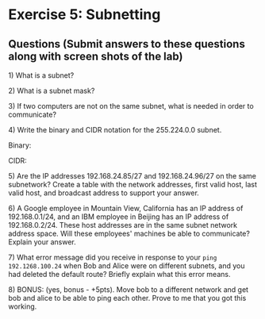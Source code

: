 Exercise 5: Subnetting
==========================

Questions (Submit answers to these questions along with screen shots of the lab)
---------------

1\) What is a subnet?

2\) What is a subnet mask?

3\) If two computers are not on the same subnet, what is needed in order to communicate?

4\) Write the binary and CIDR notation for the 255.224.0.0 subnet.

Binary:

CIDR:

5\) Are the IP addresses 192.168.24.85/27 and 192.168.24.96/27 on the same subnetwork? Create a table with the network addresses, first valid host, last valid host, and broadcast address to support your answer.

6\) A Google employee in Mountain View, California has an IP address of 192.168.0.1/24, and an IBM employee in Beijing has an IP address of 192.168.0.2/24. These host addresses are in the same subnet network address space. Will these employees' machines be able to communicate? Explain your answer.

7\) What error message did you receive in response to your `ping 192.1268.100.24` when Bob and Alice were on different subnets, and you had deleted the default route? Briefly explain what this error means.

8\) BONUS: (yes, bonus - +5pts). Move bob to a different network and get bob and alice to be able to ping each other. Prove to me that you got this working. 

